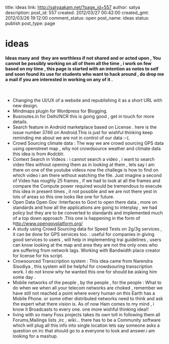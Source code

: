 title: ideas
link: http://satyaakam.net/?page_id=557
author: satya
description: 
post_id: 557
created: 2012/03/27 00:42:00
created_gmt: 2012/03/26 19:12:00
comment_status: open
post_name: ideas
status: publish
post_type: page

# ideas

#### Ideas many and  they are worthless if not shared and or acted upon , You cannot be possibly working on all of them all the time , i work on few based on my time , this page is started with an intention as notes to self and soon found its use for students who want to hack around , do drop me a mail if you are interested in working on any of it .

 

  * Changing the UI/UX of a website and republishing it as a short URL with new design.
  * Mindmaps plugin for Wordpress for Blogging.
  * Busroutes.in for Delhi/NCR this is going good , get in touch for more details.
  * Search feature in Android marketplace based on License . here is the issue number 3746 on Android.This is just for wishful thinking keep reminding me about we are not in control of our data :-(.
  * Crowd Sourcing climate data : The way we are crowd sourcing GPS data using openstreet map , why not crowdsource weather and climate data this idea is from #odcblr.
  * Context Search in Videos : i cannot search a video , i want to search video files without opening them as in looking at them , lets say i am there on one of the youtube videos now the challege is how to find on which video i am there without watching the file. Just imagine a second of Video has roughly 25 frames , if we had to look at all the frames and compare the Compute power required would be tremendous to execute this idea in present times , it not possible and we are not there yest in lots of areas so this one looks like one for future.
  * Open Data Open Gov :Interfaces to Govt to open there data , more on standards and how all the applications are going to interplay , we had policy but they are to be converted to standards and implemented much of a top down approach .This one is happening in the form of h[ttp://www.opengovplatform.org/ ](http://www.opengovplatform.org/)
  * A study using Crowd Sourcing data for Speed Tests on 2g/3g services , it can be done for GPS services too. : useful for companies in giving good services to users , will help in implementing trai guidelines , users can know looking at the map and area they are not the only ones who are suffering from network lags. Working with Bandwidth place creator for license for his script.
  * Crowsourced Transcription system : This idea came from Narendra Sisodiya , this system will be helpful for crowdsouring transcription work. I do not know why he wanted this one for should be asking him some day .
  * Mobile networks of the people , by the people , for the people : What to do when we when all your telecom networks are choked , remember we have still not reached a point where every human on this Earth has a Mobile Phone. or some other distributed networks need to think and ask the expert what there vision is. As of now Ham comes to my mind , i know it Broadcasts to every one. one more wishful thinking idea!!
  * living with so many Foss projects takes its own toll in following them all Forums,Mailings lists ,irc , wiki... there has to be a Community software which will plug all this info into single location lets say someone asks a question on irc that should go to a everyone to look and answer.i am looking for a mashup.